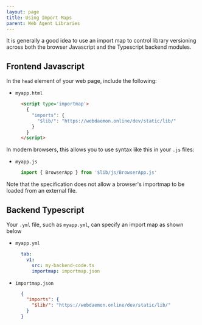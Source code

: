 ```yaml
---
layout: page
title: Using Import Maps
parent: Web Agent Libraries
---
```

It is generally a good idea to use an import map to control library
versioning across both the browser Javascript and the Typescript backend
modules.

## Frontend Javascript
In the `head` element of your web page, include the following:

- `myapp.html`
  ```html
    <script type='importmap'>
      {
        "imports": {
          "$lib/": "https://webdaemon.online/dev/static/lib/"
        }
      }
    </script>
  ```

In modern browsers, this allows you to use syntax like this in your `.js` files:

- `myapp.js`
  ```javascript
    import { BrowserApp } from '$lib/js/BrowserApp.js'
  ```

Note that the specification does not allow a browser's importmap to be loaded
from an external file.

## Backend Typescript
Your `.yml` file, such as `myapp.yml`, can specify an import map as shown below

- `myapp.yml`
  ```yaml
    tab:
      v1:
        src: my-backend-code.ts
        importmap: importmap.json
  ```
- `importmap.json`
  ```json
    {
      "imports": {
        "$lib/": "https://webdaemon.online/dev/static/lib/"
      }
    }
  ```
